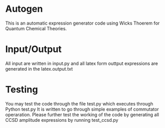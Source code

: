 # Autogen
This is an automatic expression generator code using Wicks Thoerem for Quantum Chemical Theories.
# Input/Output
All input are written in input.py and all latex form outtput expressions are generated in the latex.output.txt
# Testing 
You may test the code through the file test.py which executes through Python test.py
It is written to go through simple examples of commutator operaration.
Please further test the working of the code by generating all CCSD amplitude expressions by running test_ccsd.py  
 
